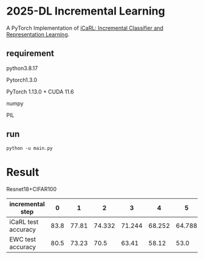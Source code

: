 # 2025-DL Incremental Learning


A PyTorch Implementation of [iCaRL: Incremental Classifier and Representation Learning](https://arxiv.org/abs/1611.07725).


## requirement

python3.8.17

Pytorch1.3.0 

PyTorch 1.13.0 + CUDA 11.6

numpy

PIL

## run

```shell
python -u main.py
```

# Result
Resnet18+CIFAR100

| incremental step    | 0 | 1 | 2 | 3 | 4 | 5 | 6 | 7 | 8 | 9|
| ------------------- | -- | -- | -- | -- | -- | -- | -- | -- | -- | -- |
| iCaRL test accuracy | 83.8|77.81|74.332|71.244|68.252|64.788|61.756|58.588|56.546|54.108|
| EWC test accuracy | 80.5|73.23|70.5|63.41|58.12|53.0|48.67|44.32|42.23|41.53|